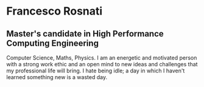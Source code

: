 # Francesco Rosnati
## Master's candidate in High Performance Computing Engineering

Computer Science, Maths, Physics. I am an energetic and motivated person with a strong work ethic and an open mind to new ideas and challenges that my professional life will bring. I hate being idle; a day in which I haven't learned something new is a wasted day.

